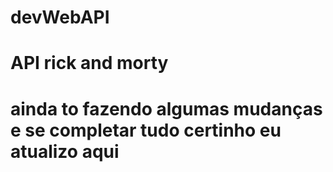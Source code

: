 # devWebAPI
<h1> 
API rick and morty
<h1/>

<p>ainda to fazendo algumas mudanças e se completar tudo certinho eu atualizo aqui <p/>
